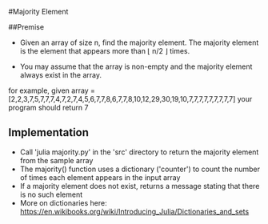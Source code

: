 #Majority Element

##Premise

-	Given an array of size n, find the majority element. The majority element is the element that appears more than ⌊ n/2 ⌋ times.

-	You may assume that the array is non-empty and the majority element always exist in the array.

for example, given array = [2,2,3,7,5,7,7,7,4,7,2,7,4,5,6,7,7,8,6,7,7,8,10,12,29,30,19,10,7,7,7,7,7,7,7,7,7] your program should return 7


## Implementation

- Call 'julia majority.py' in the 'src' directory to return the majority element from the sample array
- The majority() function uses a dictionary ('counter') to count the number of times each element appears in the input array
- If a majority element does not exist, returns a message stating that there is no such element
- More on dictionaries here: https://en.wikibooks.org/wiki/Introducing_Julia/Dictionaries_and_sets
 
